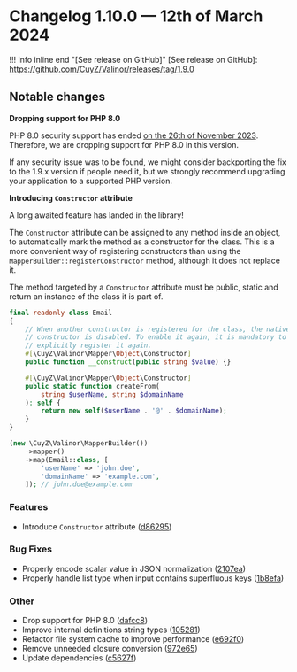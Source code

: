 # Changelog 1.10.0 — 12th of March 2024

!!! info inline end "[See release on GitHub]"
[See release on GitHub]: https://github.com/CuyZ/Valinor/releases/tag/1.9.0

## Notable changes

**Dropping support for PHP 8.0**

PHP 8.0 security support has ended [on the 26th of November
2023](https://www.php.net/supported-versions.php). Therefore, we are dropping
support for PHP 8.0 in this version.

If any security issue was to be found, we might consider backporting the fix to
the 1.9.x version if people need it, but we strongly recommend upgrading your
application to a supported PHP version.

**Introducing `Constructor` attribute**

A long awaited feature has landed in the library!

The `Constructor` attribute can be assigned to any method inside an object, to
automatically mark the method as a constructor for the class. This is a more
convenient way of registering constructors than using the
`MapperBuilder::registerConstructor` method, although it does not replace it.

The method targeted by a `Constructor` attribute must be public, static and
return an instance of the class it is part of.

```php
final readonly class Email
{
    // When another constructor is registered for the class, the native
    // constructor is disabled. To enable it again, it is mandatory to
    // explicitly register it again.
    #[\CuyZ\Valinor\Mapper\Object\Constructor]
    public function __construct(public string $value) {}

    #[\CuyZ\Valinor\Mapper\Object\Constructor]
    public static function createFrom(
        string $userName, string $domainName
    ): self {
        return new self($userName . '@' . $domainName);
    }
}

(new \CuyZ\Valinor\MapperBuilder())
    ->mapper()
    ->map(Email::class, [
        'userName' => 'john.doe',
        'domainName' => 'example.com',
    ]); // john.doe@example.com
```

### Features

* Introduce `Constructor` attribute ([d86295](https://github.com/CuyZ/Valinor/commit/d86295c2fe2e7ea7ed37d00fd39f20f31a694129))

### Bug Fixes

* Properly encode scalar value in JSON normalization ([2107ea](https://github.com/CuyZ/Valinor/commit/2107ea1847aaa925a47ce3465974b72810b24bea))
* Properly handle list type when input contains superfluous keys ([1b8efa](https://github.com/CuyZ/Valinor/commit/1b8efa1a90e46107e25079ce520f08642ccd65c6))

### Other

* Drop support for PHP 8.0 ([dafcc8](https://github.com/CuyZ/Valinor/commit/dafcc80c6d135535c1dbeba9bcee641f5d0c0801))
* Improve internal definitions string types ([105281](https://github.com/CuyZ/Valinor/commit/105281b203af9c7290d0a2bd98a709748d00dc9a))
* Refactor file system cache to improve performance ([e692f0](https://github.com/CuyZ/Valinor/commit/e692f0d20ac8d252c57e236e4926bc8d9a72679b))
* Remove unneeded closure conversion ([972e65](https://github.com/CuyZ/Valinor/commit/972e6572b899db72d09dfa68dc4eae87a05a51f1))
* Update dependencies ([c5627f](https://github.com/CuyZ/Valinor/commit/c5627ffe735395ebc8e031e7313a483119d5128d))
